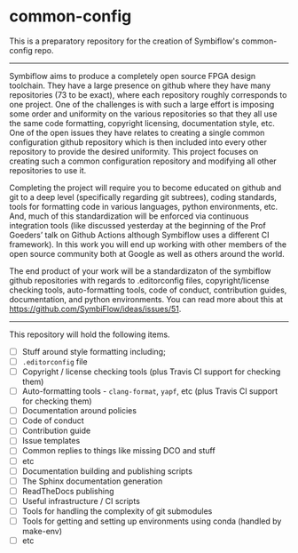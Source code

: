# common-config

This is a preparatory repository for the creation of Symbiflow's common-config repo.

---

Symbiflow aims to produce a completely open source FPGA design toolchain.  They have a large presence on github where they have many repositories (73 to be exact), where each repository roughly corresponds to one project.  One of the challenges is with such a large effort is imposing some order and uniformity on the various repositories so that they all use the same code formatting, copyright licensing, documentation style, etc.  One of the open issues they have relates to creating a single common configuration github repository which is then included into every other repository to provide the desired uniformity.  This project focuses on creating such a common configuration repository and modifying all other repositories to use it.

Completing the project will require you to become educated on github and git to a deep level (specifically regarding git subtrees), coding standards, tools for formatting code in various languages, python environments, etc.  And, much of this standardization will be enforced via continuous integration tools (like discussed yesterday at the beginning of the Prof Goeders’ talk on Github Actions although Symbiflow uses a different CI framework).   In this work you will end up working with other members of the open source community both at Google as well as others around the world.  

The end product of your work will be a standardizaton of the symbiflow github repositories with regards to .editorconfig files, copyright/license checking tools, auto-formatting tools, code of conduct, contribution guides, documentation, and python environments.  You can read more about this at  https://github.com/SymbiFlow/ideas/issues/51.

---

This repository will hold the following items.

* [ ]  Stuff around style formatting including;
  * [ ]  `.editorconfig` file
  * [ ]  Copyright / license checking tools (plus Travis CI support for checking them)
  * [ ]  Auto-formatting tools - `clang-format`, `yapf`, etc (plus Travis CI support for checking them)
* [ ]  Documentation around policies
  * [ ]  Code of conduct
  * [ ]  Contribution guide
  * [ ]  Issue templates
  * [ ]  Common replies to things like missing DCO and stuff
  * [ ]  etc
* [ ]  Documentation building and publishing scripts
  * [ ]  The Sphinx documentation generation
  * [ ]  ReadTheDocs publishing
* [ ]  Useful infrastructure / CI scripts
  * [ ]  Tools for handling the complexity of git submodules
  * [ ]  Tools for getting and setting up environments using conda (handled by make-env)
  * [ ]  etc
